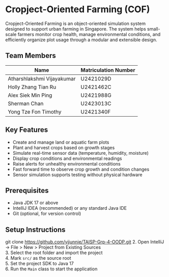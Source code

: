 # Cropject-Oriented Farming (COF)

Cropject-Oriented Farming is an object-oriented simulation system designed to support urban farming in Singapore. The system helps small-scale farmers monitor crop health, manage environmental conditions, and efficiently organize plot usage through a modular and extensible design.

## Team Members

| Name                     | Matriculation Number |
|--------------------------|----------------------|
| Atharshlakshmi Vijayakumar | U2421029D          |
| Holly Zhang Tian Ru       | U2421462C          |
| Alex Siek Min Ping        | U2421988G          |
| Sherman Chan              | U2423013C          |
| Yong Tze Fon Timothy      | U2421340F          |

## Key Features

- Create and manage land or aquatic farm plots
- Plant and harvest crops based on growth stages
- Simulate real-time sensor data (temperature, humidity, moisture)
- Display crop conditions and environmental readings
- Raise alerts for unhealthy environmental conditions
- Fast forward time to observe crop growth and condition changes
- Sensor simulation supports testing without physical hardware

## Prerequisites

- Java JDK 17 or above
- IntelliJ IDEA (recommended) or any standard Java IDE
- Git (optional, for version control)

## Setup Instructions  

git clone https://github.com/yjjunnie/TAISP-Grp-4-OODP.git
2. Open IntelliJ → File > New > Project from Existing Sources  
3. Select the root folder and import the project  
4. Mark `src/` as the source root  
5. Set the project SDK to Java 17  
6. Run the `Main` class to start the application  
